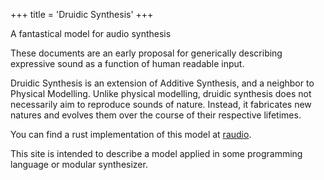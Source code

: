 +++
title = 'Druidic Synthesis'
+++

A fantastical model for audio synthesis

These documents are an early proposal for generically describing expressive sound as a function of human readable input.

Druidic Synthesis is an extension of Additive Synthesis, and a neighbor to Physical Modelling. Unlike physical modelling, druidic synthesis does not necessarily aim to reproduce sounds of nature. Instead, it fabricates new natures and evolves them over the course of their respective lifetimes.

You can find a rust implementation of this model at [raudio](https://github.com/ckmahoney/raudio).

This site is intended to describe a model applied in some programming language or modular synthesizer. 